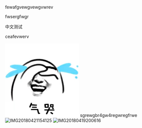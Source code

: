 fewafgvewgvewgvwrev

fwsergfwgr

中文测试

ceafevwerv

![1410803219](test/1410803219.jpeg)
sgrewgbr4gw4regwregfrwe
![IMG20180421154125](test/IMG20180421154125.jpg)
![IMG20180419200616](test/IMG20180419200616.jpg)

